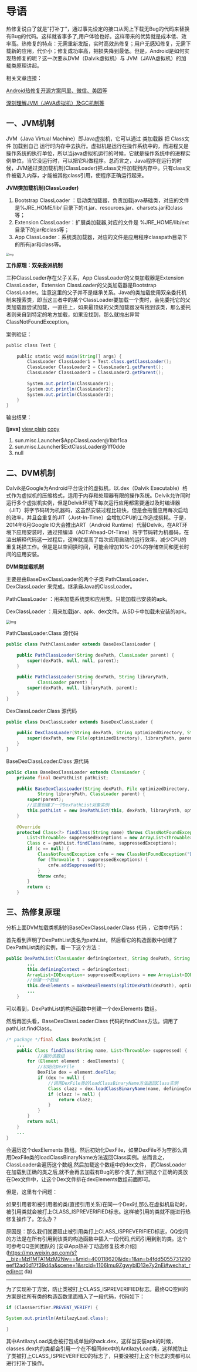 # 导语

 

热修复说白了就是”打补丁”，通过事先设定的接口从网上下载无Bug的代码来替换有Bug的代码。这样就省事多了,用户体验也好。这样带来的优势就是成本低、效率高。热修复的特点：无需重新发版，实时高效热修复；用户无感知修复，无需下载新的应用，代价小；修复成功率高，把损失降到最低。但是，Android是如何实现热修复的呢？这一次要从DVM（Dalvik虚拟机）与 JVM（JAVA虚拟机）的加载类原理讲起。

 

相关文章连接：

[Android热修复开源方案阿里、微信、美团等](http://blog.csdn.net/csdn_aiyang/article/details/76190969)

[深刻理解JVM（JAVA虚拟机）及GC机制等](https://blog.csdn.net/csdn_aiyang/article/details/78652993)

##  

## 一、JVM机制

JVM（Java Virtual Machine）即Java虚拟机，它可以通过 类加载器 把 Class文件 加载到自己 运行时内存中去执行。虚拟机是运行在操作系统中的，而进程又是操作系统的执行单位，所以当java虚拟机运行的时候，它就是操作系统中的进程实例单位，当它没运行时，可以把它叫做程序。总而言之，Java程序在运行的时候，JVM通过类加载机制(ClassLoader)把.class文件加载到内存中。只有class文件被载入内存，才能被其他class引用，使程序正确运行起来。

**JVM类加载机制(ClassLoader)**

1. Bootstrap ClassLoader ：启动类加载器，负责加载java基础类，对应的文件是%JRE_HOME/lib/ 目录下的rt.jar、resources.jar、charsets.jar和class等；
2. Extension ClassLoader：扩展类加载器,对应的文件是 %JRE_HOME/lib/ext 目录下的jar和class等；
3. App ClassLoader：系统类加载器，对应的文件是应用程序classpath目录下的所有jar和class等。

<img src="https://tva1.sinaimg.cn/large/008eGmZEly1gmxiawdlj6j30ui0hin1d.jpg" alt="img" style="zoom:50%;" />

**工作原理：双亲委派机制**

 三种ClassLoader存在父子关系，App ClassLoader的父类加载器是Extension ClassLoader，Extension ClassLoader的父类加载器是Bootstrap ClassLoader。注意这里的父子并不是继承关系。Java的类加载使用双亲委托机制来搜索类，即当这三者中的某个ClassLoader要加载一个类时，会先委托它的父类加载器尝试加载，一直往上，如果最顶级的父类加载器没有找到该类，那么委托者则亲自到特定的地方加载，如果没找到，那么就抛出异常ClassNotFoundException。

案例验证：

```java
public class Test {  
  
    public static void main(String[] args) {  
        ClassLoader ClassLoader1 = Test.class.getClassLoader();  
        ClassLoader ClassLoader2 = ClassLoader1.getParent();  
        ClassLoader ClassLoader3 = ClassLoader2.getParent();  
  
        System.out.println(ClassLoader1);  
        System.out.println(ClassLoader2);  
        System.out.println(ClassLoader3);  
    }  
}  
```

输出结果：

**[java]** [view plain](http://blog.csdn.net/qq_31530015/article/details/51768937#) [copy](http://blog.csdn.net/qq_31530015/article/details/51768937#)



1. sun.misc.Launcher$AppClassLoader@1bbf1ca 
2. sun.misc.Launcher$ExtClassLoader@1ff0dde 
3. null

 

 

## 二、DVM机制 

Dalvik是Google为Android平台设计的虚拟机，以.dex（Dalvik Executable）格式作为虚拟机的压缩格式，适用于内存和处理器有限的操作系统。Delvik允许同时运行多个虚拟机实例，但是Delvik环境下每次运行应用都需要通过及时编译器（JIT）将字节码转为机器码，这虽然安装过程比较快，但是会拖慢应用每次启动的效率，并且会重复的JIT（Just-In-Time）会增加CPU的工作造成损耗。于是，2014年6月Google IO大会推出ART（Android Runtime）代替Delvik，在ART环境下应用安装时，通过预编译（AOT:Ahead-Of-Time）将字节码转为机器码，在溢出解释代码这一过程后，这样就提高了每次应用启动的运行效率，减少CPU的重复耗损工作。但是是以空间换时间，可能会增加10%-20%的存储空间和更长时间的应用安装。

**DVM类加载机制**

主要是由BaseDexClassLoader的两个子类 PathClassLoader、DexClassLoader 来完成。继承自Java的ClassLoader。

PathClassLoader ：用来加载系统类和应用类。只能加载已安装的apk。

DexClassLoader  ：用来加载jar、apk、dex文件。从SD卡中加载未安装的apk。

<img src="https://tva1.sinaimg.cn/large/008eGmZEly1gmxkoqpovmj30su0dkdk0.jpg" alt="img" style="zoom:67%;" />

PathClassLoader.Class 源代码

```java
public class PathClassLoader extends BaseDexClassLoader {
 
    public PathClassLoader(String dexPath, ClassLoader parent) {
        super(dexPath, null, null, parent);
    }
 
    public PathClassLoader(String dexPath, String libraryPath,
            ClassLoader parent) {
        super(dexPath, null, libraryPath, parent);
    }
} 
```

DexClassLoader.Class 源代码

```java
public class DexClassLoader extends BaseDexClassLoader {
 
    public DexClassLoader(String dexPath, String optimizedDirectory, String libraryPath, ClassLoader parent) {
        super(dexPath, new File(optimizedDirectory), libraryPath, parent);
    }
}
```

BaseDexClassLoader.Class 源代码  

```java
public class BaseDexClassLoader extends ClassLoader {
    private final DexPathList pathList;
 
    public BaseDexClassLoader(String dexPath, File optimizedDirectory,
            String libraryPath, ClassLoader parent) {
        super(parent);
        //这里创建了一个DexPathList对象实例
        this.pathList = new DexPathList(this, dexPath, libraryPath, optimizedDirectory);
    }
 
    @Override
    protected Class<?> findClass(String name) throws ClassNotFoundException {
        List<Throwable> suppressedExceptions = new ArrayList<Throwable>();
        Class c = pathList.findClass(name, suppressedExceptions);
        if (c == null) {
            ClassNotFoundException cnfe = new ClassNotFoundException("Didn't find class \"" + name + "\" on path: " + pathList);
            for (Throwable t : suppressedExceptions) {
                cnfe.addSuppressed(t);
            }
            throw cnfe;
        }
        return c;
    }
```

 

##  

## 三、热修复原理

  分析上面DVM加载类机制的BaseDexClassLoader.Class 代码  ，它类中代码：

  首先看到声明了DexPathList类名为pathList，然后看它的构造函数中创建了DexPathList类的实例，看一下这个方法：

 

```java
public DexPathList(ClassLoader definingContext, String dexPath, String libraryPath, File optimizedDirectory) {
        ... 
        this.definingContext = definingContext;
        ArrayList<IOException> suppressedExceptions = new ArrayList<IOException>();
        //创建一个数组
        this.dexElements = makeDexElements(splitDexPath(dexPath), optimizedDirectory, suppressedExceptions);
        ... 
    }
```

可以看到，DexPathList的构造函数中创建一个dexElements 数组。

然后再回头看，BaseDexClassLoader.Class 代码的findClass方法。调用了pathList.findClass。

```java
/* package */final class DexPathList {
    ...
    public Class findClass(String name, List<Throwable> suppressed) {
            //遍历该数组
        for (Element element : dexElements) {
            //初始化DexFile
            DexFile dex = element.dexFile;
            if (dex != null) {
                //调用DexFile类的loadClassBinaryName方法返回Class实例
                Class clazz = dex.loadClassBinaryName(name, definingContext, suppressed);
                if (clazz != null) {
                    return clazz;
                }
            }
        }       
        return null;
    }
    ...
} 
```

会遍历这个dexElements 数组。然后初始化DexFile，如果DexFile不为空那么调用DexFile类的loadClassBinaryName方法返回Class实例。总而言之，ClassLoader会遍历这个数组,然后加载这个数组中的dex文件， 而ClassLoader在加载到正确的类之后,就不会再去加载有Bug的那个类了,我们把这个正确的类放在Dex文件中，让这个Dex文件排在dexElements数组前面即可。

但是，这里有个问题：

如果引用者和被引用者的类(直接引用关系)在同一个Dex时,那么在虚拟机启动时，被引用类就会被打上CLASS_ISPREVERIFIED标志。这样被引用的类就不能进行热修复操作了。怎么办？

原因是：那么我们就要阻止被引用类打上CLASS_ISPREVERIFIED标志，QQ空间的方法是在所有引用到该类的构造函数中插入一段代码,代码引用到别的类。这个可参考QQ空间团队的 [安卓App热补丁动态修复技术介绍](https://mp.weixin.qq.com/s?__biz=MzI1MTA1MzM2Nw==&mid=400118620&idx=1&sn=b4fdd5055731290eef12ad0d17f39d4a&scene=1&srcid=1106Imu9ZgwybID13e7y2nEi#wechat_redirect   da) 

------

为了实现补丁方案，防止类被打上CLASS_ISPREVERIFIED标志。最终QQ空间的方案是往所有类的构造函数里面插入了一段代码，代码如下：

```java
if (ClassVerifier.PREVENT_VERIFY) {
 
System.out.println(AntilazyLoad.class);
 
}
```

 

其中AntilazyLoad类会被打包成单独的hack.dex，这样当安装apk的时候，classes.dex内的类都会引用一个在不相同dex中的AntilazyLoad类，这样就防止了类被打上CLASS_ISPREVERIFIED的标志了，只要没被打上这个标志的类都可以进行打补丁操作。